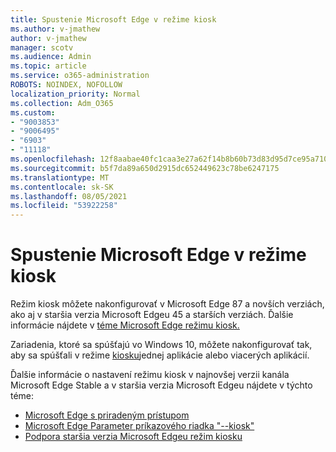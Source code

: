 ```yaml
---
title: Spustenie Microsoft Edge v režime kiosk
ms.author: v-jmathew
author: v-jmathew
manager: scotv
ms.audience: Admin
ms.topic: article
ms.service: o365-administration
ROBOTS: NOINDEX, NOFOLLOW
localization_priority: Normal
ms.collection: Adm_O365
ms.custom:
- "9003853"
- "9006495"
- "6903"
- "11118"
ms.openlocfilehash: 12f8aabae40fc1caa3e27a62f14b8b60b73d83d95d7ce95a7101bcc4379e4fbf
ms.sourcegitcommit: b5f7da89a650d2915dc652449623c78be6247175
ms.translationtype: MT
ms.contentlocale: sk-SK
ms.lasthandoff: 08/05/2021
ms.locfileid: "53922258"
---
```

# <a name="run-microsoft-edge-in-kiosk-mode"></a>Spustenie Microsoft Edge v režime kiosk

Režim kiosk môžete nakonfigurovať v Microsoft Edge 87 a novších verziách, ako aj v staršia verzia Microsoft Edgeu 45 a starších verziách. Ďalšie informácie nájdete v [téme Microsoft Edge režimu kiosk.](https://docs.microsoft.com/deployedge/microsoft-edge-configure-kiosk-mode)

Zariadenia, ktoré sa spúšťajú vo Windows 10, môžete nakonfigurovať tak, aby sa spúšťali v režime [kiosku](https://go.microsoft.com/fwlink/?linkid=2133659)jednej aplikácie alebo viacerých aplikácií.

Ďalšie informácie o nastavení režimu kiosk v najnovšej verzii kanála Microsoft Edge Stable a v staršia verzia Microsoft Edgeu nájdete v týchto téme:

- [Microsoft Edge s priradeným prístupom](https://docs.microsoft.com/deployedge/microsoft-edge-configure-kiosk-mode#microsoft-edge-with-assigned-access)
- [Microsoft Edge Parameter príkazového riadka "--kiosk"](https://answers.microsoft.com/microsoftedge/forum/msedge_open-msedge_win10/access-microsoft-edge-using-command-line/03a4add6-9ca4-4fbb-a183-aaa763a0ab76)
- [Podpora staršia verzia Microsoft Edgeu režim kiosku](https://blogs.windows.com/msedgedev/2021/02/05/what-you-need-to-know-about-kiosk-mode-when-support-for-microsoft-edge-legacy-ends/)
